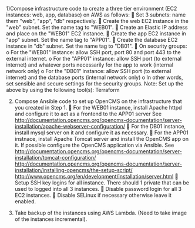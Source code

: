 1)Compose infrastructure code to create a three tier environment (EC2 instances: web, app, database) on AWS as follows:
 Set 3 subnets: name them "web", "app", "db" respectively.
 Create the web EC2 instance in the "web" subnet. Set the name tag to "WEB01".
 Create an Elastic IP address and place on the "WEB01" EC2 instance.
 Create the app EC2 instance in "app" subnet. Set the name tag to "APP01".
 Create the database EC2 instance in "db" subnet. Set the name tag to "DB01".
 On security groups:
o For the "WEB01" instance: allow SSH port, port 80 and port 443 to the external internet.
o For the "APP01" instance: allow SSH port (to external internet) and whatever ports necessarily for the app to work (internal network only)
o For the "DB01" instance: allow SSH port (to external internet) and the database ports (internal network only)
o In other words, set sensible and secure settings for the security groups.
Note: Set up the above by using the following tool(s): Terraform

2) Compose Ansible code to set up OpenCMS on the infrastructure that you created in Step 1.
 For the WEB01 instance, install Apache httpd and configure it to act as a frontend to the APP01 server See http://documentation.opencms.org/opencms-documentation/server-installation/apache-webserver-configuration/
 For the DB01 instance, install mysql server on it and configure it as necessary.
 For the APP01 instnace, install Apache Tomcat server and install the OpenCMS app on it. If possible configure the OpenCMS application via Ansible. See http://documentation.opencms.org/opencms-documentation/server-installation/tomcat-configuration/ http://documentation.opencms.org/opencms-documentation/server-installation/installing-opencms/the-setup-script/ http://www.opencms.org/en/development/installation/server.html
 Setup SSH key logins for all instance. There should 1 private that can be used to logged into all 3 instances.
 Disable password login for all 3 EC2 instances.
 Disable SELinux if necessary otherwise leave it enabled.

3) Take backup of the instances using AWS Lambda. (Need to take image of the instances incremental).

